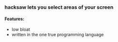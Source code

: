### hacksaw lets you select areas of your screen

#### Features:
- low bloat
- written in the one true programming language

